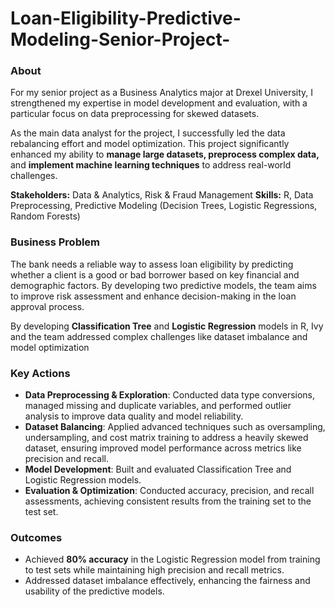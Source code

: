 # Loan-Eligibility-Predictive-Modeling-Senior-Project-

### About
For my senior project as a Business Analytics major at Drexel University, I strengthened my expertise in model development and evaluation, with a particular focus on data preprocessing for skewed datasets. 

As the main data analyst for the project, I successfully led the data rebalancing effort and model optimization. This project significantly enhanced my ability to **manage large datasets, preprocess complex data,** and **implement machine learning techniques** to address real-world challenges.

**Stakeholders:** Data & Analytics, Risk & Fraud Management
**Skills:** R, Data Preprocessing, Predictive Modeling (Decision Trees, Logistic Regressions, Random Forests)



### Business Problem

The bank needs a reliable way to assess loan eligibility by predicting whether a client is a good or bad borrower based on key financial and demographic factors. By developing two predictive models, the team aims to improve risk assessment and enhance decision-making in the loan approval process.

By developing **Classification Tree** and **Logistic Regression** models in R, Ivy and the team addressed complex challenges like dataset imbalance and model optimization

### **Key Actions**

- **Data Preprocessing & Exploration**: Conducted data type conversions, managed missing and duplicate variables, and performed outlier analysis to improve data quality and model reliability.
- **Dataset Balancing**: Applied advanced techniques such as oversampling, undersampling, and cost matrix training to address a heavily skewed dataset, ensuring improved model performance across metrics like precision and recall.
- **Model Development**: Built and evaluated Classification Tree and Logistic Regression models.
- **Evaluation & Optimization**: Conducted accuracy, precision, and recall assessments, achieving consistent results from the training set to the test set.

### **Outcomes**

- Achieved **80% accuracy** in the Logistic Regression model from training to test sets while maintaining high precision and recall metrics.
- Addressed dataset imbalance effectively, enhancing the fairness and usability of the predictive models.
